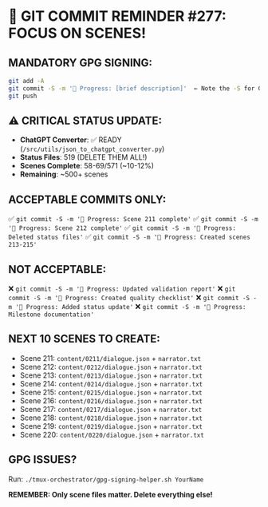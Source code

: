 # 🚨 GIT COMMIT REMINDER #277: FOCUS ON SCENES!

## MANDATORY GPG SIGNING:
```bash
git add -A
git commit -S -m '🚧 Progress: [brief description]'  ← Note the -S for GPG signing!
git push
```

## ⚠️ CRITICAL STATUS UPDATE:
- **ChatGPT Converter**: ✅ READY (`/src/utils/json_to_chatgpt_converter.py`)
- **Status Files**: 519 (DELETE THEM ALL!)
- **Scenes Complete**: 58-69/571 (~10-12%)
- **Remaining**: ~500+ scenes

## ACCEPTABLE COMMITS ONLY:
✅ `git commit -S -m '🚧 Progress: Scene 211 complete'`
✅ `git commit -S -m '🚧 Progress: Scene 212 complete'`
✅ `git commit -S -m '🚧 Progress: Deleted status files'`
✅ `git commit -S -m '🚧 Progress: Created scenes 213-215'`

## NOT ACCEPTABLE:
❌ `git commit -S -m '🚧 Progress: Updated validation report'`
❌ `git commit -S -m '🚧 Progress: Created quality checklist'`
❌ `git commit -S -m '🚧 Progress: Added status update'`
❌ `git commit -S -m '🚧 Progress: Milestone documentation'`

## NEXT 10 SCENES TO CREATE:
- Scene 211: `content/0211/dialogue.json` + `narrator.txt`
- Scene 212: `content/0212/dialogue.json` + `narrator.txt`
- Scene 213: `content/0213/dialogue.json` + `narrator.txt`
- Scene 214: `content/0214/dialogue.json` + `narrator.txt`
- Scene 215: `content/0215/dialogue.json` + `narrator.txt`
- Scene 216: `content/0216/dialogue.json` + `narrator.txt`
- Scene 217: `content/0217/dialogue.json` + `narrator.txt`
- Scene 218: `content/0218/dialogue.json` + `narrator.txt`
- Scene 219: `content/0219/dialogue.json` + `narrator.txt`
- Scene 220: `content/0220/dialogue.json` + `narrator.txt`

## GPG ISSUES?
Run: `./tmux-orchestrator/gpg-signing-helper.sh YourName`

**REMEMBER: Only scene files matter. Delete everything else!**